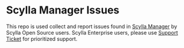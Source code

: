 # Scylla Manager Issues

This repo is used collect and report issues found in [Scylla Manager](https://scylladb.github.io/scylla-manager/) by Scylla Open Source users.
Scylla Enterprise users, please use [Support Ticket](https://supportscylladb.zendesk.com/hc/en-us/requests/new) for prioritized support.
